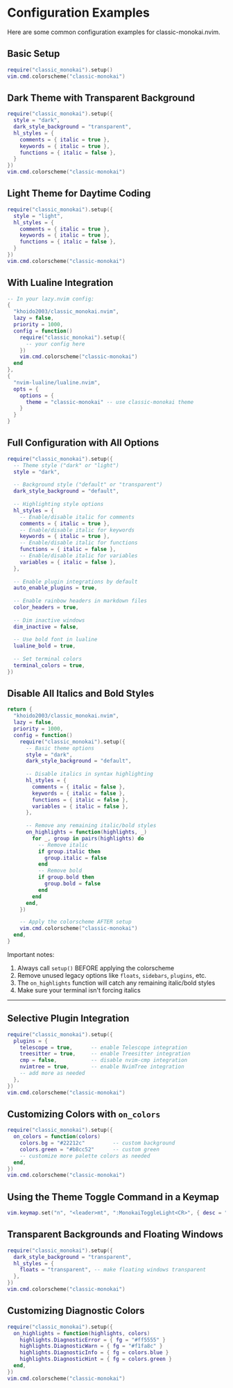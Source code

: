 # Configuration Examples

Here are some common configuration examples for classic-monokai.nvim.

## Basic Setup

```lua
require("classic_monokai").setup()
vim.cmd.colorscheme("classic-monokai")
```

## Dark Theme with Transparent Background

```lua
require("classic_monokai").setup({
  style = "dark",
  dark_style_background = "transparent",
  hl_styles = {
    comments = { italic = true },
    keywords = { italic = true },
    functions = { italic = false },
  }
})
vim.cmd.colorscheme("classic-monokai")
```

## Light Theme for Daytime Coding

```lua
require("classic_monokai").setup({
  style = "light",
  hl_styles = {
    comments = { italic = true },
    keywords = { italic = true },
    functions = { italic = false },
  }
})
vim.cmd.colorscheme("classic-monokai")
```

## With Lualine Integration

```lua
-- In your lazy.nvim config:
{
  "khoido2003/classic_monokai.nvim",
  lazy = false,
  priority = 1000,
  config = function()
    require("classic_monokai").setup({
      -- your config here
    })
    vim.cmd.colorscheme("classic-monokai")
  end
},
{
  "nvim-lualine/lualine.nvim",
  opts = {
    options = {
      theme = "classic-monokai" -- use classic-monokai theme
    }
  }
}
```

## Full Configuration with All Options

```lua
require("classic_monokai").setup({
  -- Theme style ("dark" or "light")
  style = "dark",
  
  -- Background style ("default" or "transparent")
  dark_style_background = "default",
  
  -- Highlighting style options
  hl_styles = {
    -- Enable/disable italic for comments
    comments = { italic = true },
    -- Enable/disable italic for keywords
    keywords = { italic = true },
    -- Enable/disable italic for functions
    functions = { italic = false },
    -- Enable/disable italic for variables
    variables = { italic = false },
  },
  
  -- Enable plugin integrations by default
  auto_enable_plugins = true,
  
  -- Enable rainbow headers in markdown files
  color_headers = true,
  
  -- Dim inactive windows
  dim_inactive = false,
  
  -- Use bold font in lualine
  lualine_bold = true,
  
  -- Set terminal colors
  terminal_colors = true,
})
```

## Disable All Italics and Bold Styles

```lua
return {
  "khoido2003/classic_monokai.nvim",
  lazy = false,
  priority = 1000,
  config = function()
    require("classic_monokai").setup({
      -- Basic theme options
      style = "dark",
      dark_style_background = "default",
      
      -- Disable italics in syntax highlighting
      hl_styles = {
        comments = { italic = false },
        keywords = { italic = false },
        functions = { italic = false },
        variables = { italic = false },
      },
      
      -- Remove any remaining italic/bold styles
      on_highlights = function(highlights, _)
        for _, group in pairs(highlights) do
          -- Remove italic
          if group.italic then
            group.italic = false
          end
          -- Remove bold
          if group.bold then
            group.bold = false
          end
        end
      end,
    })

    -- Apply the colorscheme AFTER setup
    vim.cmd.colorscheme("classic-monokai")
  end,
}
```

Important notes:
1. Always call `setup()` BEFORE applying the colorscheme
2. Remove unused legacy options like `floats`, `sidebars`, `plugins`, etc.
3. The `on_highlights` function will catch any remaining italic/bold styles
4. Make sure your terminal isn't forcing italics 

---

## Selective Plugin Integration

```lua
require("classic_monokai").setup({
  plugins = {
    telescope = true,      -- enable Telescope integration
    treesitter = true,     -- enable Treesitter integration
    cmp = false,           -- disable nvim-cmp integration
    nvimtree = true,       -- enable NvimTree integration
    -- add more as needed
  },
})
vim.cmd.colorscheme("classic-monokai")
```

## Customizing Colors with `on_colors`

```lua
require("classic_monokai").setup({
  on_colors = function(colors)
    colors.bg = "#22212c"         -- custom background
    colors.green = "#b8cc52"      -- custom green
    -- customize more palette colors as needed
  end,
})
vim.cmd.colorscheme("classic-monokai")
```

## Using the Theme Toggle Command in a Keymap

```lua
vim.keymap.set("n", "<leader>mt", ":MonokaiToggleLight<CR>", { desc = "Toggle Monokai Light/Dark" })
```

## Transparent Backgrounds and Floating Windows

```lua
require("classic_monokai").setup({
  dark_style_background = "transparent",
  hl_styles = {
    floats = "transparent", -- make floating windows transparent
  },
})
vim.cmd.colorscheme("classic-monokai")
```

## Customizing Diagnostic Colors

```lua
require("classic_monokai").setup({
  on_highlights = function(highlights, colors)
    highlights.DiagnosticError = { fg = "#ff5555" }
    highlights.DiagnosticWarn = { fg = "#f1fa8c" }
    highlights.DiagnosticInfo = { fg = colors.blue }
    highlights.DiagnosticHint = { fg = colors.green }
  end,
})
vim.cmd.colorscheme("classic-monokai")
``` 